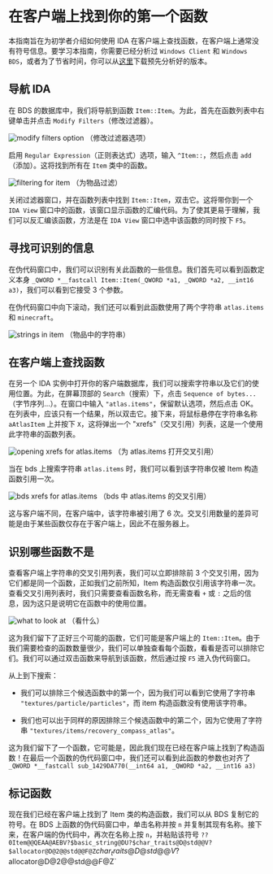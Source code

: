 
# 在客户端上找到你的第一个函数

本指南旨在为初学者介绍如何使用 IDA 在客户端上查找函数，在客户端上通常没有符号信息。要学习本指南，你需要已经分析过 `Windows Client` 和 `Windows BDS`，或者为了节省时间，你可以从[这里](https://www.mediafire.com/folder/ammda8wfvbw9x/The_Flopper_Databases)下载预先分析好的版本。

## 导航 IDA

在 BDS 的数据库中，我们将导航到函数 `Item::Item`。为此，首先在函数列表中右键单击并点击 `Modify Filters`（修改过滤器）。

![modify filters option](/beginners-guide/first-client-function/modify-filters.png)
（修改过滤器选项）

启用 `Regular Expression`（正则表达式）选项，输入 `^Item::`，然后点击 `add`（添加）。这将找到所有在 `Item` 类中的函数。

![filtering for item](/beginners-guide/first-client-function/item-filter.png)
（为物品过滤）

关闭过滤器窗口，并在函数列表中找到 `Item::Item`，双击它。这将带你到一个 `IDA View` 窗口中的函数，该窗口显示函数的汇编代码。为了使其更易于理解，我们可以反汇编该函数，方法是在 `IDA View` 窗口中选中该函数的同时按下 `F5`。

## 寻找可识别的信息

在伪代码窗口中，我们可以识别有关此函数的一些信息。我们首先可以看到函数定义本身 `_QWORD *__fastcall Item::Item(_QWORD *a1, _QWORD *a2, __int16 a3)`，我们可以看到它接受 3 个参数。

在伪代码窗口中向下滚动，我们还可以看到此函数使用了两个字符串 `atlas.items` 和 `minecraft`。

![strings in item](/beginners-guide/first-client-function/item-ctor-strings.png)
（物品中的字符串）

## 在客户端上查找函数

在另一个 IDA 实例中打开你的客户端数据库，我们可以搜索字符串以及它们的使用位置。为此，在屏幕顶部的 `Search`（搜索）下，点击 `Sequence of bytes...`（字节序列...）。在窗口中输入 `"atlas.items"`，保留默认选项，然后点击 OK。在列表中，应该只有一个结果，所以双击它。接下来，将鼠标悬停在字符串名称 `aAtlasItem` 上并按下 `X`，这将弹出一个 "xrefs"（交叉引用）列表，这是一个使用此字符串的函数列表。

![opening xrefs for atlas.items](/beginners-guide/first-client-function/atlas-item-strings-client.png)
（为 atlas.items 打开交叉引用）

当在 bds 上搜索字符串 `atlas.items` 时，我们可以看到该字符串仅被 Item 构造函数引用一次。

![bds xrefs for atlas.items](/beginners-guide/first-client-function/atlas-item-strings-bds.png)
（bds 中 atlas.items 的交叉引用）

这与客户端不同，在客户端中，该字符串被引用了 6 次。交叉引用数量的差异可能是由于某些函数仅存在于客户端上，因此不在服务器上。

## 识别哪些函数不是

查看客户端上字符串的交叉引用列表，我们可以立即排除前 3 个交叉引用，因为它们都是同一个函数，正如我们之前所知，Item 构造函数仅引用该字符串一次。查看交叉引用列表时，我们只需要查看函数名称，而无需查看 `+` 或 `:` 之后的信息，因为这只是说明它在函数中的使用位置。

![what to look at](/beginners-guide/first-client-function/xrefs-what-to-lookat.png)
（看什么）

这为我们留下了正好三个可能的函数，它们可能是客户端上的 `Item::Item`。由于我们需要检查的函数数量很少，我们可以单独查看每个函数，看看是否可以排除它们。我们可以通过双击函数来导航到该函数，然后通过按 `F5` 进入伪代码窗口。

从上到下搜索：

- 我们可以排除三个候选函数中的第一个，因为我们可以看到它使用了字符串 `"textures/particle/particles"`，而 item 构造函数没有使用该字符串。

- 我们也可以出于同样的原因排除三个候选函数中的第二个，因为它使用了字符串 `"textures/items/recovery_compass_atlas"`。

这为我们留下了一个函数，它可能是，因此我们现在已经在客户端上找到了构造函数！在最后一个函数的伪代码窗口中，我们还可以看到此函数的参数也对齐了 `_QWORD *__fastcall sub_1429DA770(__int64 a1, _QWORD *a2, __int16 a3)`

## 标记函数

现在我们已经在客户端上找到了 Item 类的构造函数，我们可以从 BDS 复制它的符号。在 BDS 上函数的伪代码窗口中，单击名称并按 `n` 并复制其现有名称。接下来，在客户端的伪代码中，再次在名称上按 `n`，并粘贴该符号 `??0Item@@QEAA@AEBV?$basic_string@DU?$char_traits@D@std@@V?$allocator@D@2@@std@@F@Z`$char_traits@D@std@@V?$allocator@D@2@@std@@F@Z`
